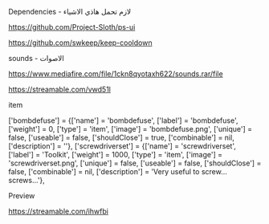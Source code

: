 Dependencies - لازم تحمل هاذي الاشياء

https://github.com/Project-Sloth/ps-ui

https://github.com/swkeep/keep-cooldown

sounds - الاصوات

https://www.mediafire.com/file/1ckn8qyotaxh622/sounds.rar/file

https://streamable.com/vwd51l

item

['bombdefuse'] 				 	 = {['name'] = 'bombdefuse', 			  	  	['label'] = 'bombdefuse', 				['weight'] = 0, 		['type'] = 'item', 		['image'] = 'bombdefuse.png', 			['unique'] = false, 	['useable'] = false, 	['shouldClose'] = true,	   ['combinable'] = nil,   ['description'] = ''},
	['screwdriverset'] 				 = {['name'] = 'screwdriverset', 			    ['label'] = 'Toolkit', 					['weight'] = 1000, 		['type'] = 'item', 		['image'] = 'screwdriverset.png', 		['unique'] = false, 	['useable'] = false, 	['shouldClose'] = false,   ['combinable'] = nil,   ['description'] = 'Very useful to screw... screws...'},

Preview

https://streamable.com/ihwfbi
